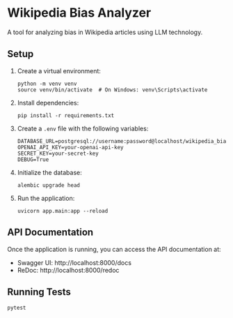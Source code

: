 # Wikipedia Bias Analyzer

A tool for analyzing bias in Wikipedia articles using LLM technology.

## Setup

1. Create a virtual environment:
   ```
   python -m venv venv
   source venv/bin/activate  # On Windows: venv\Scripts\activate
   ```

2. Install dependencies:
   ```
   pip install -r requirements.txt
   ```

3. Create a `.env` file with the following variables:
   ```
   DATABASE_URL=postgresql://username:password@localhost/wikipedia_bias
   OPENAI_API_KEY=your-openai-api-key
   SECRET_KEY=your-secret-key
   DEBUG=True
   ```

4. Initialize the database:
   ```
   alembic upgrade head
   ```

5. Run the application:
   ```
   uvicorn app.main:app --reload
   ```

## API Documentation

Once the application is running, you can access the API documentation at:
- Swagger UI: http://localhost:8000/docs
- ReDoc: http://localhost:8000/redoc

## Running Tests

```
pytest
``` 
